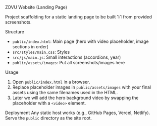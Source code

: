 ZOVU Website (Landing Page)

Project scaffolding for a static landing page to be built 1:1 from provided screenshots.

Structure
- `public/index.html`: Main page (hero with video placeholder, image sections in order)
- `src/styles/main.css`: Styles
- `src/js/main.js`: Small interactions (accordions, year)
- `public/assets/images`: Put all screenshots/images here

Usage
1. Open `public/index.html` in a browser.
2. Replace placeholder images in `public/assets/images` with your final assets using the same filenames used in the HTML.
3. Later we will add the hero background video by swapping the placeholder with a `<video>` element.

Deployment
Any static host works (e.g., GitHub Pages, Vercel, Netlify). Serve the `public` directory as the site root.


